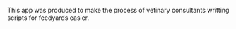 This app was produced to make the process of vetinary consultants writting scripts for feedyards easier.
